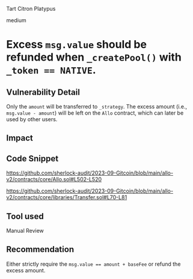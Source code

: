 Tart Citron Platypus

medium

# Excess `msg.value` should be refunded when `_createPool()` with `_token == NATIVE`.

## Vulnerability Detail

Only the `amount` will be transferred to `_strategy`. The excess amount (i.e., `msg.value - amount`) will be left on the `Allo` contract, which can later be used by other users.

## Impact

## Code Snippet

https://github.com/sherlock-audit/2023-09-Gitcoin/blob/main/allo-v2/contracts/core/Allo.sol#L502-L520

https://github.com/sherlock-audit/2023-09-Gitcoin/blob/main/allo-v2/contracts/core/libraries/Transfer.sol#L70-L81

## Tool used

Manual Review

## Recommendation

Either strictly require the `msg.value == amount + baseFee` or refund the excess amount.